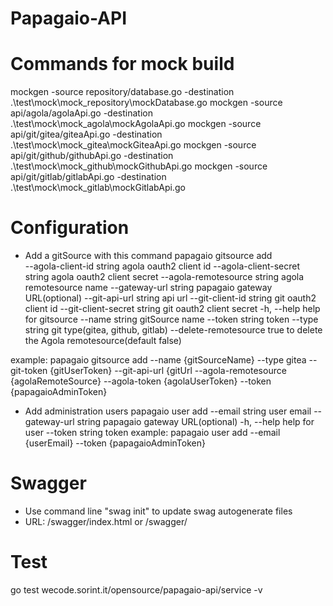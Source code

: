 # Papagaio-API

# Commands for mock build

mockgen -source repository/database.go -destination .\test\mock\mock_repository\mockDatabase.go
mockgen -source api/agola/agolaApi.go -destination .\test\mock\mock_agola\mockAgolaApi.go
mockgen -source api/git/gitea/giteaApi.go -destination .\test\mock\mock_gitea\mockGiteaApi.go
mockgen -source api/git/github/githubApi.go -destination .\test\mock\mock_github\mockGithubApi.go
mockgen -source api/git/gitlab/gitlabApi.go -destination .\test\mock\mock_gitlab\mockGitlabApi.go

# Configuration

* Add a gitSource with this command
papagaio gitsource add  
      --agola-client-id string       agola oauth2 client id
      --agola-client-secret string   agola oauth2 client secret
      --agola-remotesource string    agola remotesource name
      --gateway-url string           papagaio gateway URL(optional)
      --git-api-url string           api url
      --git-client-id string         git oauth2 client id
      --git-client-secret string     git oauth2 client secret
  -h, --help                         help for gitsource
      --name string                  gitSource name
      --token string                 token
      --type string                  git type(gitea, github, gitlab)
      --delete-remotesource          true to delete the Agola remotesource(default false)


example: papagaio gitsource add --name {gitSourceName} --type gitea --git-token {gitUserToken} --git-api-url  {gitUrl --agola-remotesource {agolaRemoteSource} --agola-token {agolaUserToken} --token {papagaioAdminToken}

* Add administration users
papagaio user add
      --email string         user email
      --gateway-url string   papagaio gateway URL(optional)
  -h, --help                 help for user
      --token string         token
example: papagaio user add --email {userEmail} --token {papagaioAdminToken}

# Swagger

* Use command line "swag init" to update swag autogenerate files
* URL: /swagger/index.html or /swagger/

# Test

 go test wecode.sorint.it/opensource/papagaio-api/service -v